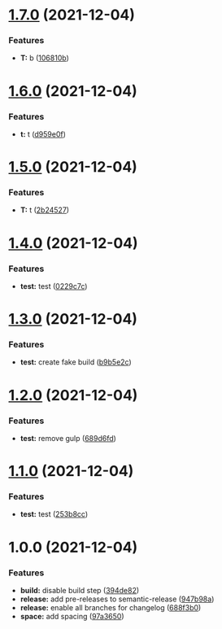 # [1.7.0](https://github.com/newbish/changelog-test/compare/v1.6.0...v1.7.0) (2021-12-04)


### Features

* **T:** b ([106810b](https://github.com/newbish/changelog-test/commit/106810b063a180fa4411b8c2889d3806e06290ef))

# [1.6.0](https://github.com/newbish/changelog-test/compare/v1.5.0...v1.6.0) (2021-12-04)


### Features

* **t:** t ([d959e0f](https://github.com/newbish/changelog-test/commit/d959e0f7c0f80c4b0244630b05df892e7089d4f0))

# [1.5.0](https://github.com/newbish/changelog-test/compare/v1.4.0...v1.5.0) (2021-12-04)


### Features

* **T:** t ([2b24527](https://github.com/newbish/changelog-test/commit/2b24527b3671e12edc9198022d19fbd0546a3873))

# [1.4.0](https://github.com/newbish/changelog-test/compare/v1.3.0...v1.4.0) (2021-12-04)


### Features

* **test:** test ([0229c7c](https://github.com/newbish/changelog-test/commit/0229c7c7cf781a936f65caf1b60327d2418f7600))

# [1.3.0](https://github.com/newbish/changelog-test/compare/v1.2.0...v1.3.0) (2021-12-04)


### Features

* **test:** create fake build ([b9b5e2c](https://github.com/newbish/changelog-test/commit/b9b5e2cce6cbabe3427c3d7a0b7dafd589892e92))

# [1.2.0](https://github.com/newbish/changelog-test/compare/v1.1.0...v1.2.0) (2021-12-04)


### Features

* **test:** remove gulp ([689d6fd](https://github.com/newbish/changelog-test/commit/689d6fd0ad9301887f5a0fbddac9f570cf9df833))

# [1.1.0](https://github.com/newbish/changelog-test/compare/v1.0.0...v1.1.0) (2021-12-04)


### Features

* **test:** test ([253b8cc](https://github.com/newbish/changelog-test/commit/253b8cc76d8da09d2854ab6d457b379cff5b30d1))

# 1.0.0 (2021-12-04)


### Features

* **build:** disable build step ([394de82](https://github.com/newbish/changelog-test/commit/394de828bf25693aaa9233502b9b7d5f7f943ca7))
* **release:** add pre-releases to semantic-release ([947b98a](https://github.com/newbish/changelog-test/commit/947b98a9f152d811de9cd869db9d9ae73ea304a4))
* **release:** enable all branches for changelog ([688f3b0](https://github.com/newbish/changelog-test/commit/688f3b054622141fbdde3725b5d150343744fa48))
* **space:** add spacing ([97a3650](https://github.com/newbish/changelog-test/commit/97a36501759b5a97cd482333c36f60e8ee34ad81))
